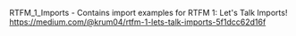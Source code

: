 RTFM_1_Imports - Contains import examples for RTFM 1: Let's Talk Imports!
https://medium.com/@krum04/rtfm-1-lets-talk-imports-5f1dcc62d16f
